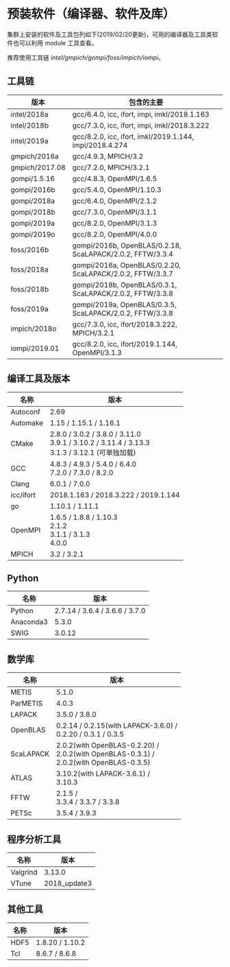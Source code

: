 # 预装软件（编译器、软件及库）

集群上安装的软件及工具包列如下(2019/02/20更新)，可用的编译器及工具类软件也可以利用 module 工具查看。

推荐使用工具链 *intel/gmpich/gompi/foss/impich/iompi*。

## 工具链

| 版本           | 包含的主要                                                         |
| -------------- | ----------------------------------------------------------------- |
| intel/2018a    | gcc/6.4.0, icc, ifort, impi, imkl/2018.1.163                      |
| intel/2018b    | gcc/7.3.0, icc, ifort, impi, imkl/2018.3.222                      |
| intel/2019a    | gcc/8.2.0, icc, ifort, imkl/2019.1.144, impi/2018.4.274           |
| gmpich/2016a   | gcc/4.9.3, MPICH/3.2                                              |
| gmpich/2017.08 | gcc/7.2.0, MPICH/3.2.1                                            |
| gompi/1.5.16   | gcc/4.8.3, OpenMPI/1.6.5                                          |
| gompi/2016b    | gcc/5.4.0, OpenMPI/1.10.3                                         |
| gompi/2018a    | gcc/6.4.0, OpenMPI/2.1.2                                          |
| gompi/2018b    | gcc/7.3.0, OpenMPI/3.1.1                                          |
| gompi/2019a    | gcc/8.2.0, OpenMPI/3.1.3                                          |
| gompi/2019o    | gcc/8.2.0, OpenMPI/4.0.0                                          |
| foss/2016b     | gompi/2016b, OpenBLAS/0.2.18, ScaLAPACK/2.0.2, FFTW/3.3.4         |
| foss/2018a     | gompi/2016a, OpenBLAS/0.2.20, ScaLAPACK/2.0.2, FFTW/3.3.7         |
| foss/2018b     | gompi/2018b, OpenBLAS/0.3.1, ScaLAPACK/2.0.2, FFTW/3.3.8          |
| foss/2019a     | gompi/2019a, OpenBLAS/0.3.5, ScaLAPACK/2.0.2, FFTW/3.3.8          |
| impich/2018o   | gcc/7.3.0, icc, ifort/2018.3.222, MPICH/3.2.1                     |
| iompi/2019.01  | gcc/8.2.0, icc, ifort/2019.1.144, OpenMPI/3.1.3                   | 

## 编译工具及版本

| 名称      | 版本                                                         |
| --------- | ------------------------------------------------------------ |
| Autoconf  | 2.69                                                         |
| Automake  | 1.15 / 1.15.1 / 1.16.1                                       |
| CMake     | 2.8.0 / 3.0.2 / 3.8.0 / 3.11.0<br />3.9.1 / 3.10.2 / 3.11.4 / 3.13.3<br />3.1.3 / 3.12.1 (可单独加载) |
| GCC       | 4.8.3 / 4.9.3 / 5.4.0 / 6.4.0<br />7.2.0 / 7.3.0 / 8.2.0     |
| Clang     | 6.0.1 / 7.0.0                                                |
| icc/ifort | 2018.1.163 / 2018.3.222 / 2019.1.144                         |
| go        | 1.10.1 / 1.11.1                                              |
| OpenMPI   | 1.6.5 / 1.8.8 / 1.10.3 <br /> 2.1.2 <br /> 3.1.1 / 3.1.3 <br /> 4.0.0 |
| MPICH     | 3.2 / 3.2.1                                                  |

## Python

| 名称      | 版本                                                         |
| --------- | ------------------------------------------------------------ |
| Python    | 2.7.14 / 3.6.4 / 3.6.6 / 3.7.0                               |
| Anaconda3 | 5.3.0                                                        |
| SWIG      | 3.0.12                                                       |

## 数学库

| 名称      | 版本                                                         |
| --------- | ------------------------------------------------------------ |
| METIS     | 5.1.0                                                        |
| ParMETIS  | 4.0.3                                                        |
| LAPACK    | 3.5.0 / 3.8.0                                                |
| OpenBLAS  | 0.2.14 / 0.2.15(with LAPACK-3.6.0) /<br />0.2.20 / 0.3.1 / 0.3.5 |
| ScaLAPACK | 2.0.2(with OpenBLAS-0.2.20) /<br />2.0.2(with OpenBLAS-0.3.1) /<br />2.0.2(with OpenBLAS-0.3.5) |
| ATLAS     | 3.10.2(with LAPACK-3.6.1) /<br />3.10.3                      |
| FFTW      | 2.1.5 /<br />3.3.4 / 3.3.7 / 3.3.8                           |
| PETSc     | 3.5.4 / 3.9.3                                                |

## 程序分析工具

| 名称      | 版本                                                         |
| --------- | ------------------------------------------------------------ |
| Valgrind  | 3.13.0                                                       |
| VTune     | 2018_update3                                                 |

## 其他工具

| 名称      | 版本                                                         |
| --------- | ------------------------------------------------------------ |
| HDF5      | 1.8.20 / 1.10.2                                              |
| Tcl       | 8.6.7 / 8.6.8                                                |